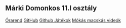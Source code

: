 <html>
    <head>
        <title>markidomonkos</title>
        <link rel="stylesheet" href="style.css">
    </head>
    <body>
        <section id="banner">
            <div class="banner-text">
                <h1>Márki Domonkos 11.I osztály</h1>
                <p></p>
                <div class="banner-btn">
                    <a href="ora.html"><span></span>Órarend</a>
                    <a href="https://github.com/markidomonkos"><span></span>GitHub</a>
                    <a href="https://github.com/markidomonkos/Phyton-"><span></span>Github Játékok</a>
                    <a href="https://www.youtube.com/watch?v=eX2qFMC8cFo"><span></span>Mókás macskás videók</a>
                </div>
            </div>
        </section>
    </body>
</html>
